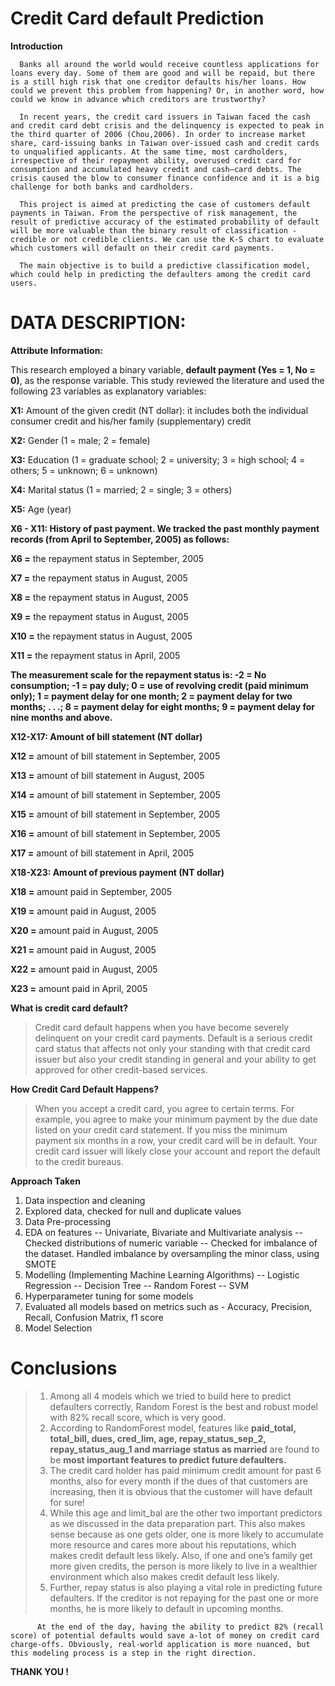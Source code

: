 # **Credit Card default Prediction** 
**Introduction**

      Banks all around the world would receive countless applications for loans every day. Some of them are good and will be repaid, but there is a still high risk that one creditor defaults his/her loans. How could we prevent this problem from happening? Or, in another word, how could we know in advance which creditors are trustworthy? 
      
      In recent years, the credit card issuers in Taiwan faced the cash and credit card debt crisis and the delinquency is expected to peak in the third quarter of 2006 (Chou,2006). In order to increase market share, card-issuing banks in Taiwan over-issued cash and credit cards to unqualified applicants. At the same time, most cardholders, irrespective of their repayment ability, overused credit card for consumption and accumulated heavy credit and cash–card debts. The crisis caused the blow to consumer finance confidence and it is a big challenge for both banks and cardholders.

      This project is aimed at predicting the case of customers default payments in Taiwan. From the perspective of risk management, the result of predictive accuracy of the estimated probability of default will be more valuable than the binary result of classification - credible or not credible clients. We can use the K-S chart to evaluate which customers will default on their credit card payments.

      The main objective is to build a predictive classification model, which could help in predicting the defaulters among the credit card users.

# **DATA DESCRIPTION:**

**Attribute Information:**

This research employed a binary variable, **default payment (Yes = 1, No = 0)**, as the response variable. This study reviewed the literature and used the following 23 variables as explanatory variables:

**X1:** Amount of the given credit (NT dollar): it includes both the individual consumer credit and his/her family (supplementary) credit

**X2:** Gender (1 = male; 2 = female)

**X3:** Education (1 = graduate school; 2 = university; 3 = high school; 4 = others; 5 = unknown; 6 = unknown)

**X4:** Marital status (1 = married; 2 = single; 3 = others)

**X5:** Age (year)

**X6 - X11: History of past payment. We tracked the past monthly payment records (from April to September, 2005) as follows:**

**X6 =** the repayment status in September, 2005

**X7 =** the repayment status in August, 2005

**X8 =** the repayment status in August, 2005

**X9 =** the repayment status in August, 2005

**X10 =** the repayment status in August, 2005

**X11 =** the repayment status in April, 2005

**The measurement scale for the repayment status is: -2 = No consumption; -1 = pay duly; 0 = use of revolving credit (paid minimum only); 1 = payment delay for one month; 2 = payment delay for two months; . . .; 8 = payment delay for eight months; 9 = payment delay for nine months and above.**

**X12-X17: Amount of bill statement (NT dollar)**

**X12 =** amount of bill statement in September, 2005

**X13 =** amount of bill statement in August, 2005

**X14 =** amount of bill statement in September, 2005

**X15 =** amount of bill statement in September, 2005

**X16 =** amount of bill statement in September, 2005

**X17 =** amount of bill statement in April, 2005

**X18-X23: Amount of previous payment (NT dollar)**

**X18 =** amount paid in September, 2005

**X19 =** amount paid in August, 2005

**X20 =** amount paid in August, 2005

**X21 =** amount paid in August, 2005

**X22 =** amount paid in August, 2005

**X23 =** amount paid in April, 2005

**What is credit card default?**

>Credit card default happens when you have become severely delinquent on your credit card payments. Default is a serious credit card status that affects not only your standing with that credit card issuer but also your credit standing in general and your ability to get approved for other credit-based services.


**How Credit Card Default Happens?**

>When you accept a credit card, you agree to certain terms. For example, you agree to make your minimum payment by the due date listed on your credit card statement. If you miss the minimum payment six months in a row, your credit card will be in default. Your credit card issuer will likely close your account and report the default to the credit bureaus.

**Approach Taken**
1. Data inspection and cleaning
2. Explored data, checked for null and duplicate values
3. Data Pre-processing
4. EDA on features
-- Univariate, Bivariate and Multivariate analysis
-- Checked distributions of numeric variable
-- Checked for imbalance of the dataset. Handled imbalance by oversampling the minor class, using SMOTE
5. Modelling (Implementing Machine Learning Algorithms)
-- Logistic Regression
-- Decision Tree
-- Random Forest
-- SVM
6. Hyperparameter tuning for some models
7. Evaluated all models based on metrics such as - Accuracy, Precision, Recall, Confusion Matrix, f1 score
8. Model Selection

# **Conclusions**

> 1. Among all 4 models which we tried to build here to predict defaulters correctly, Random Forest is the best and robust model with 82% recall score, which is very good.
> 2. According to RandomForest model, features like **paid_total, total_bill, dues, cred_lim, age, repay_status_sep_2, repay_status_aug_1 and marriage status as married** are found to be **most important features to predict future defaulters.**
> 3. The credit card holder has paid minimum credit amount for past 6 months, also for every month if the dues of that customers are increasing, then it is obvious that the customer will have default for sure!
> 4. While this age and limit_bal are the other two important predictors as we discussed in the data preparation part. This also makes sense because as one gets older, one is more likely to accumulate more resource and cares more about his reputations, which makes credit default less likely. Also, if one and one’s family get more given credits, the person is more likely to live in a wealthier environment which also makes credit default less likely.
> 5. Further, repay status is also playing a vital role in predicting future defaulters. If the creditor is not repaying for the past one or more months, he is more likely to default in upcoming months.

          At the end of the day, having the ability to predict 82% (recall score) of potential defaults would save a-lot of money on credit card charge-offs. Obviously, real-world application is more nuanced, but this modeling process is a step in the right direction.
          
**THANK YOU !**

